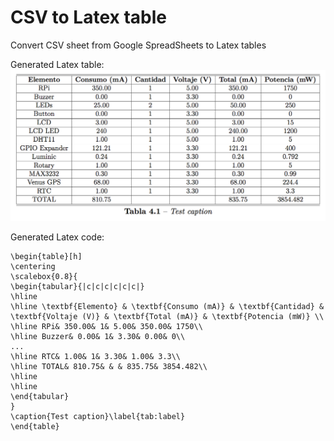 # CSV to Latex table
Convert CSV sheet from Google SpreadSheets to Latex tables

Generated Latex table:
![latextable](https://raw.githubusercontent.com/pablogs9/RandomTools/master/csv2latextable/result.png)

Generated Latex code:
```
\begin{table}[h]
\centering
\scalebox{0.8}{
\begin{tabular}{|c|c|c|c|c|c|}
\hline
\hline \textbf{Elemento} & \textbf{Consumo (mA)} & \textbf{Cantidad} & \textbf{Voltaje (V)} & \textbf{Total (mA)} & \textbf{Potencia (mW)} \\
\hline RPi& 350.00& 1& 5.00& 350.00& 1750\\
\hline Buzzer& 0.00& 1& 3.30& 0.00& 0\\
...
\hline RTC& 1.00& 1& 3.30& 1.00& 3.3\\
\hline TOTAL& 810.75& & & 835.75& 3854.482\\
\hline
\hline
\end{tabular}
}
\caption{Test caption}\label{tab:label}
\end{table}
```

